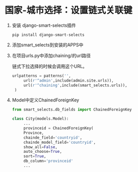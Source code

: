 # 国家-城市选择：设置链式关联键

1. 安装 django-smart-selects插件
   
   ```shell
   pip install django-smart-selects
   ```

2. 添加smart_selects到安装的APPS中

3. 在项目urls.py中添加chaining/的url路径
   
   链式下拉选择的时候会调用这个URL。
   
   ```python
   urlpatterns = patterns('',
        url(r'^admin',include(admin.site.urls)),
        url(r'^chaining',include(smart_selects.urls)),
    )
   ```

4. Model中定义ChainedForeignKey
   
   ```python
   from smart_selects.db_fields import ChainedForeignKey
   
   class City(models.Model):
        ...
        provinceid = ChainedForeignKey(
        Province,
        chainde_field='countryid',
        chainde_model_field='countryid',
        show_all=False,
        auto_choose=True,
        sort=True,
        db_column='provinceid'
        ...
   ```
